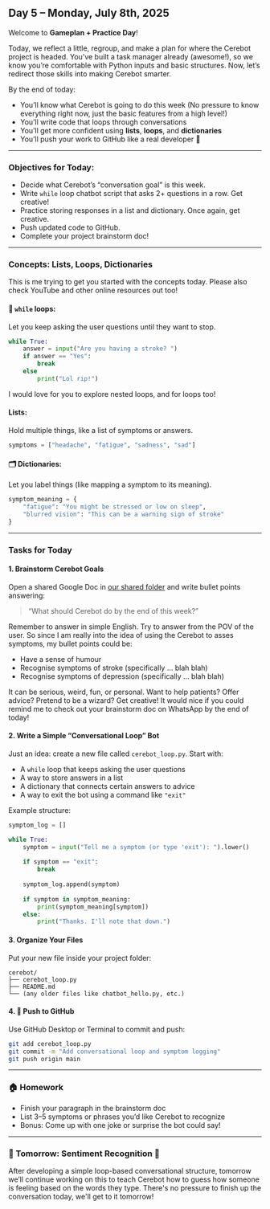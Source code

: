## Day 5 – Monday, July 8th, 2025

Welcome to **Gameplan + Practice Day**!

Today, we reflect a little, regroup, and make a plan for where the Cerebot project is headed. You’ve built a task manager already (awesome!), so we know you’re comfortable with Python inputs and basic structures. Now, let’s redirect those skills into making Cerebot smarter.

By the end of today:

* You’ll know what Cerebot is going to do this week (No pressure to know everything right now, just the basic features from a high level!)
* You’ll write code that loops through conversations
* You’ll get more confident using **lists**, **loops**, and **dictionaries**
* You’ll push your work to GitHub like a real developer 🚀

---

### Objectives for Today:

* Decide what Cerebot’s “conversation goal” is this week.
* Write `while` loop chatbot script that asks 2+ questions in a row. Get creative!
* Practice storing responses in a list and dictionary. Once again, get creative. 
* Push updated code to GitHub. 
* Complete your project brainstorm doc!

---

### Concepts: Lists, Loops, Dictionaries

This is me trying to get you started with the concepts today. Please also check YouTube and other online resources out too! 

#### 🔁 `while` loops:

Let you keep asking the user questions until they want to stop. 

```python
while True:
    answer = input("Are you having a stroke? ")
    if answer == "Yes":
        break
    else
        print("Lol rip!")
```

I would love for you to explore nested loops, and for loops too!

#### Lists:

Hold multiple things, like a list of symptoms or answers.

```python
symptoms = ["headache", "fatigue", "sadness", "sad"]
```

#### 🗂️ Dictionaries:

Let you label things (like mapping a symptom to its meaning).

```python
symptom_meaning = {
    "fatigue": "You might be stressed or low on sleep",
    "blurred vision": "This can be a warning sign of stroke"
}
```

---

### Tasks for Today

#### 1. **Brainstorm Cerebot Goals**

Open a shared Google Doc in [our shared folder](https://drive.google.com/drive/folders/1wxsy7kRp4OLEWfoEJRS3JF3PmM7GFz0e?usp=sharing) and write bullet points answering:

> “What should Cerebot do by the end of this week?”

Remember to answer in simple English. Try to answer from the POV of the user. So since I am really into the idea of using the Cerebot to asses symptoms, my bullet points could be:

- Have a sense of humour
- Recognise symptoms of stroke (specifically ... blah blah)
- Recognise symptoms of depression (specifically ... blah blah)

It can be serious, weird, fun, or personal. Want to help patients? Offer advice? Pretend to be a wizard? Get creative! It would nice if you could remind me to check out your brainstorm doc on WhatsApp by the end of today!

#### 2. **Write a Simple “Conversational Loop” Bot**

Just an idea: create a new file called `cerebot_loop.py`. Start with:

* A `while` loop that keeps asking the user questions
* A way to store answers in a list
* A dictionary that connects certain answers to advice
* A way to exit the bot using a command like `"exit"`

Example structure:

```python
symptom_log = []

while True:
    symptom = input("Tell me a symptom (or type 'exit'): ").lower()
    
    if symptom == "exit":
        break
    
    symptom_log.append(symptom)
    
    if symptom in symptom_meaning:
        print(symptom_meaning[symptom])
    else:
        print("Thanks. I'll note that down.")
```

#### 3. **Organize Your Files**

Put your new file inside your project folder:

```
cerebot/
├── cerebot_loop.py
├── README.md
└── (any older files like chatbot_hello.py, etc.)
```

#### 4. 🚀 **Push to GitHub**

Use GitHub Desktop or Terminal to commit and push:

```bash
git add cerebot_loop.py
git commit -m "Add conversational loop and symptom logging"
git push origin main
```

---

### 🏠 Homework

* Finish your paragraph in the brainstorm doc
* List 3–5 symptoms or phrases you’d like Cerebot to recognize
* Bonus: Come up with one joke or surprise the bot could say!

---

### 🔁 Tomorrow: Sentiment Recognition 🔁

After developing a simple loop-based conversational structure, tomorrow we’ll continue working on this to teach Cerebot how to guess how someone is feeling based on the words they type. There's no pressure to finish up the conversation today, we'll get to it tomorrow!

